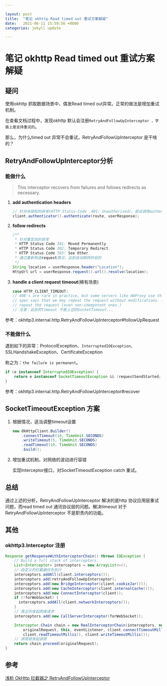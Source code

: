 ```yaml
---

layout: post
title:  "笔记 okhttp Read timed out 重试方案解疑"
date:   2021-06-11 15:59:56 +0800
categories: jekyll update

---
```


# 笔记 okhttp Read timed out 重试方案解疑

## 疑问

使用okhttp 抓取数据场景中，偶发Read timed out异常。正常的做法是增加重试机制。

在查看文档过程中，发现okhttp 默认会注册`RetryAndFollowUpInterceptor ，字面上是支持重试的`。

那么，为什么timed out 异常不会重试，RetryAndFollowUpInterceptor  是干啥的？

## RetryAndFollowUpInterceptor分析

### 能做什么

> This interceptor recovers from failures and follows redirects as necessary.

1. **add authentication headers**
   
   ```java
   // 针对未授权的异常(HTTP Status-Code .401: Unauthorized)，尝试调用authenticate(), 继续请求操作
   client.authenticator().authenticate(route, userResponse);
   ```

2. **follow redirects**
   
   ```java
   /**
    * 针对重定向的异常
    * HTTP Status-Code 301: Moved Permanently.
    * HTTP Status-Code 302: Temporary Redirect.
    * HTTP Status-Code 303: See Other.
    * 通过重新构造request情况，达到自动跳转的目的
    */
   String location = userResponse.header("Location");
   HttpUrl url = userResponse.request().url().resolve(location);
   ```

3. **handle a client request timeout**(稀有场景)
   
   ```java
   case HTTP_CLIENT_TIMEOUT:
   // 408's are rare in practice, but some servers like HAProxy use this response code. The
   // spec says that we may repeat the request without modifications. Modern browsers also
   // repeat the request (even non-idempotent ones.)
   // 注意：此处的Timeout 不是上述的SocketTimeout...
   ```

参考：okhttp3.internal.http.RetryAndFollowUpInterceptor#followUpRequest

### 不能做什么

遇到如下的异常：ProtocolException、`InterruptedIOException`、SSLHandshakeException、CertificateException

称之为：`the failure is permanent`。

```java
if (e instanceof InterruptedIOException) {
    return e instanceof SocketTimeoutException && !requestSendStarted;
}
```

参考：okhttp3.internal.http.RetryAndFollowUpInterceptor#recover

## SocketTimeoutException 方案

1. 根据情况，适当调整timeout设置
   
   ```java
   new OkHttpClient.Builder()         
       .connectTimeout(10, TimeUnit.SECONDS)
       .writeTimeout(5, TimeUnit.SECONDS)
       .readTimeout(10, TimeUnit.SECONDS)
       .build();
   ```

2. 增加重试机制，对网络的波动进行容错
   
   实现Interceptor接口，对SocketTimeoutException catch 重试。

## 总结

通过上述的分析，RetryAndFollowUpInterceptor 解决的是http 协议应用层重试问题，而read timed out 通讯协议层的问题。解决timeout 对于RetryAndFollowUpInterceptor  不是职责内的功能。

## 其他

### okhttp3.Interceptor 注册

```java
Response getResponseWithInterceptorChain() throws IOException {
    // Build a full stack of interceptors.
    List<Interceptor> interceptors = new ArrayList<>();
    // 自定义的拦截器优先执行
    interceptors.addAll(client.interceptors());
    interceptors.add(retryAndFollowUpInterceptor);
    interceptors.add(new BridgeInterceptor(client.cookieJar()));
    interceptors.add(new CacheInterceptor(client.internalCache()));
    interceptors.add(new ConnectInterceptor(client));
    if (!forWebSocket) {
      interceptors.addAll(client.networkInterceptors());
    }
    // 真正的发起网络请求
    interceptors.add(new CallServerInterceptor(forWebSocket));

    Interceptor.Chain chain = new RealInterceptorChain(interceptors, null, null, null, 0,
        originalRequest, this, eventListener, client.connectTimeoutMillis(),
        client.readTimeoutMillis(), client.writeTimeoutMillis());
    // 调用链发起调用
    return chain.proceed(originalRequest);
}
```

## 参考

[浅析 OkHttp 拦截器之 RetryAndFollowUpInterceptor](https://blog.csdn.net/firefile/article/details/75346937)
